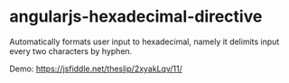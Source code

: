# angularjs-hexadecimal-directive
Automatically formats user input to hexadecimal, namely it delimits input every two characters by hyphen.


Demo: https://jsfiddle.net/theslip/2xyakLqv/11/


